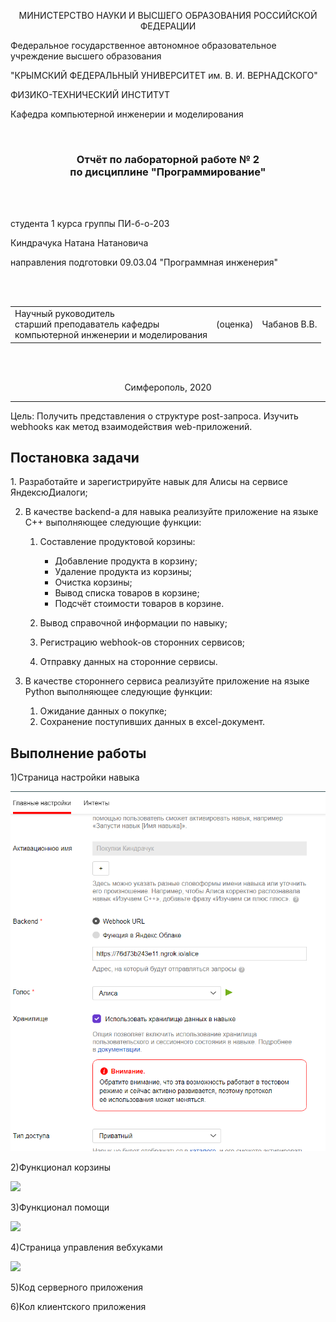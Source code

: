 <p align="center">МИНИСТЕРСТВО НАУКИ  И ВЫСШЕГО ОБРАЗОВАНИЯ РОССИЙСКОЙ ФЕДЕРАЦИИ<br>

Федеральное государственное автономное образовательное учреждение высшего образования<br>

"КРЫМСКИЙ ФЕДЕРАЛЬНЫЙ УНИВЕРСИТЕТ им. В. И. ВЕРНАДСКОГО"<br>

ФИЗИКО-ТЕХНИЧЕСКИЙ ИНСТИТУТ<br>

Кафедра компьютерной инженерии и моделирования</p>

<br>

<h3 align="center">Отчёт по лабораторной работе № 2<br> по дисциплине "Программирование"</h3>

<br><br>

<p>студента 1 курса группы ПИ-б-о-203<br>

Киндрачука Натана Натановича<br>

направления подготовки 09.03.04 "Программная инженерия"</p>

<br><br>

<table>

<tr><td>Научный руководитель<br> старший преподаватель кафедры<br> компьютерной инженерии и моделирования</td>

<td>(оценка)</td>

<td>Чабанов В.В.</td>

</tr>

</table>

<br><br>

<p align="center">Симферополь, 2020</p>

<hr>
Цель:
Получить представления о структуре post-запроса. Изучить webhooks как метод взаимодействия web-приложений.
<h2>Постановка задачи</h2>
1.  Разработайте и зарегистрируйте навык для Алисы на сервисе ЯндексюДиалоги;
    
2.  В качестве backend-a для навыка реализуйте приложение на языке С++ выполняющее следующие функции:
    
    1.  Составление продуктовой корзины:
        
        -   Добавление продукта в корзину;
        -   Удаление продукта из корзины;
        -   Очистка корзины;
        -   Вывод списка товаров в корзине;
        -   Подсчёт стоимости товаров в корзине.
    2.  Вывод справочной информации по навыку;
        
    3.  Регистрацию webhook-ов сторонних сервисов;
        
    4.  Отправку данных на сторонние сервисы.
     
3.  В качестве стороннего сервиса реализуйте приложение на языке Python выполняющее следующие функции:
    1.  Ожидание данных о покупке;
    2.  Сохранение поступивших данных в excel-документ.
<h2>Выполнение работы</h2>
1)Страница настройки навыка<br>

![](./imag/1pic01.png)

2)Функционал корзины

![](./imag/1pic02.png)

3)Функционал помощи

![](./imag/1pic03.png)

4)Страница управления вебхуками

![](./imag/1pic03.png)

5)Код серверного приложения<br>

[](./MainServer2lab.cpp)

6)Кол клиентского приложения<br>
